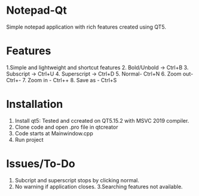 # Notepad-Qt
Simple notepad application with rich features created using QT5.


# Features
1.Simple and lightweight and shortcut features
2. Bold/Unbold -> Ctrl+B
3. Subscript -> Ctrl+U
4. Superscript -> Ctrl+D
5. Normal- Ctrl+N
6. Zoom out- Ctrl+-
7. Zoom in - Ctrl++
8. Save as - Ctrl+S


# Installation
1. Install qt5:
   Tested and ccreated on QT5.15.2 with MSVC 2019 compiler.
2. Clone code and open .pro file in qtcreator
3. Code starts at Mainwindow.cpp
4. Run project

# Issues/To-Do
1. Subcript and superscript stops by clicking normal.
2. No warning if application closes.
3.Searching features not available.
